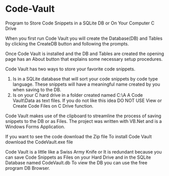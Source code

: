 # Code-Vault
Program to Store Code Snippets in a SQLite DB or On Your Computer C Drive

When you first run Code Vault you will create the Database(DB) and Tables by clicking
the CreateDB button and following the prompts.

Once Code Vault is installed and the DB and Tables are created the opening page has an 
About button that explains some necessary setup procedures. 

Code Vault has two ways to store your favorite code snippets.
1. Is in a SQLite database that will sort your code snippets by code type language.
    These snippets will have a meaningful name created by you when saving to the DB. 
2. Is on your C hard drive in a folder created named C:\A A Code Vault\Data as text files.
If you do not like this idea DO NOT USE View or Create Code Files on C Drive function.

Code Vault makes use of the clipboard to streamline the process of saving snippets
to the DB or as Files.
The project was written with VB.Net and is a Windows Forms Application.

If you want to see the code download the Zip file
To install Code Vault download the CodeVault.exe file

Code Vault is a little like a Swiss Army Knife or It is redundant because you can save
Code Snippets as Files on your Hard Drive and in the SQLite Database named CodeVault.db
To view the DB you can use the free program DB Browser.

